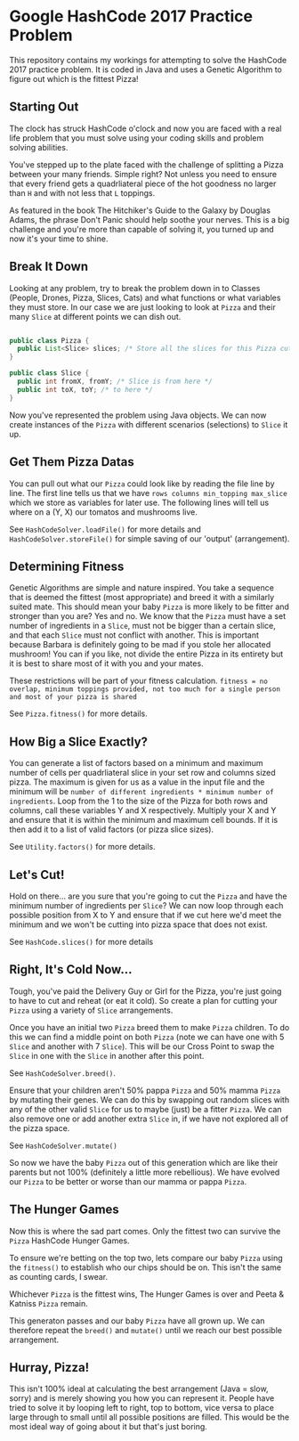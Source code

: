 # Google HashCode 2017 Practice Problem

This repository contains my workings for attempting to solve the HashCode 2017 practice problem.
It is coded in Java and uses a Genetic Algorithm to figure out which is the fittest Pizza!

## Starting Out

The clock has struck HashCode o'clock and now you are faced with a real life problem that you must solve using your coding skills and problem solving abilities.

You've stepped up to the plate faced with the challenge of splitting a Pizza between your many friends. Simple right?
Not unless you need to ensure that every friend gets a quadrliateral piece of the hot goodness no larger than `H` and with not less that `L` toppings.

As featured in the book The Hitchiker's Guide to the Galaxy by Douglas Adams, the phrase Don't Panic should help soothe your nerves.
This is a big challenge and you're more than capable of solving it, you turned up and now it's your time to shine.

## Break It Down

Looking at any problem, try to break the problem down in to Classes (People, Drones, Pizza, Slices, Cats) and what functions or what variables they must store.
In our case we are just looking to look at `Pizza` and their many `Slice` at different points we can dish out.

```java

public class Pizza {
  public List<Slice> slices; /* Store all the slices for this Pizza cutting scenario */
}

public class Slice {
  public int fromX, fromY; /* Slice is from here */
  public int toX, toY; /* to here */
}

```

Now you've represented the problem using Java objects.
We can now create instances of the `Pizza` with different scenarios (selections) to `Slice` it up.

## Get Them Pizza Datas

You can pull out what our `Pizza` could look like by reading the file line by line.
The first line tells us that we have `rows columns min_topping max_slice` which we store as variables for later use.
The following lines will tell us where on a (Y, X) our tomatos and mushrooms live.

See `HashCodeSolver.loadFile()` for more details and `HashCodeSolver.storeFile()` for simple saving of our 'output' (arrangement).

## Determining Fitness

Genetic Algorithms are simple and nature inspired.
You take a sequence that is deemed the fittest (most appropriate) and breed it with a similarly suited mate.
This should mean your baby `Pizza` is more likely to be fitter and stronger than you are? Yes and no.
We know that the `Pizza` must have a set number of ingredients in a `Slice`, must not be bigger than a certain slice, and that each `Slice` must not conflict with another.
This is important because Barbara is definitely going to be mad if you stole her allocated mushroom!
You can if you like, not divide the entire Pizza in its entirety but it is best to share most of it with you and your mates.

These restrictions will be part of your fitness calculation.
`fitness = no overlap, minimum toppings provided, not too much for a single person and most of your pizza is shared`

See `Pizza.fitness()` for more details.

## How Big a Slice Exactly?

You can generate a list of factors based on a minimum and maximum number of cells per quadrliateral slice in your set row and columns sized pizza.
The maximum is given for us as a value in the input file and the minimum will be `number of different ingredients * minimum number of ingredients`.
Loop from the 1 to the size of the Pizza for both rows and columns, call these variables Y and X respectively.
Multiply your X and Y and ensure that it is within the minimum and maximum cell bounds.
If it is then add it to a list of valid factors (or pizza slice sizes).

See `Utility.factors()` for more details.

## Let's Cut!

Hold on there... are you sure that you're going to cut the `Pizza` and have the minimum number of ingredients per `Slice`?
We can now loop through each possible position from X to Y and ensure that if we cut here we'd meet the minimum and we won't be cutting into pizza space that does not exist.

See `HashCode.slices()` for more details

## Right, It's Cold Now...

Tough, you've paid the Delivery Guy or Girl for the Pizza, you're just going to have to cut and reheat (or eat it cold).
So create a plan for cutting your `Pizza` using a variety of `Slice` arrangements.

Once you have an initial two `Pizza` breed them to make `Pizza` children.
To do this we can find a middle point on both `Pizza` (note we can have one with 5 `Slice` and another with 7 `Slice`).
This will be our Cross Point to swap the `Slice` in one with the `Slice` in another after this point.

See `HashCodeSolver.breed()`.

Ensure that your children aren't 50% pappa `Pizza` and 50% mamma `Pizza` by mutating their genes.
We can do this by swapping out random slices with any of the other valid `Slice` for us to maybe (just) be a fitter `Pizza`.
We can also remove one or add another extra `Slice` in, if we have not explored all of the pizza space.

See `HashCodeSolver.mutate()`

So now we have the baby `Pizza` out of this generation which are like their parents but not 100% (definitely a little more rebellious).
We have evolved our `Pizza` to be better or worse than our mamma or pappa `Pizza`.

## The Hunger Games

Now this is where the sad part comes.
Only the fittest two can survive the `Pizza` HashCode Hunger Games.

To ensure we're betting on the top two, lets compare our baby `Pizza` using the `fitness()` to establish who our chips should be on.
This isn't the same as counting cards, I swear.

Whichever `Pizza` is the fittest wins, The Hunger Games is over and Peeta & Katniss `Pizza` remain.

This generaton passes and our baby `Pizza` have all grown up.
We can therefore repeat the `breed()` and `mutate()` until we reach our best possible arrangement.

## Hurray, Pizza!

This isn't 100% ideal at calculating the best arrangement (Java = slow, sorry) and is merely showing you how you can represent it.
People have tried to solve it by looping left to right, top to bottom, vice versa to place large through to small until all possible positions are filled.
This would be the most ideal way of going about it but that's just boring.